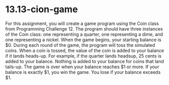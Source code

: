 # 13.13-cion-game
  For this assignment, you will create a game program using the  Coin  class from Programming Challenge 12. The program should have three instances of the  Coin   class: one representing a quarter, one representing a dime, and one representing a nickel. When the game begins, your starting balance is $0. During each round of the game, the program will toss the simulated coins. When a coin is tossed, the value of the coin is added to your balance if it lands heads-up. For example, if the quarter lands headsup, 25 cents is added to your balance. Nothing is added to your balance for coins that land tails-up. The game is over when your balance reaches $1 or more. If your balance is exactly $1, you win the game. You lose if your balance exceeds $1.     
